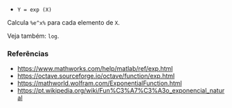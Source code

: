 - `Y = exp (X)`

Calcula `%e^x%` para cada elemento de `X`.

Veja também: `log`.

### Referências

- https://www.mathworks.com/help/matlab/ref/exp.html
- https://octave.sourceforge.io/octave/function/exp.html
- https://mathworld.wolfram.com/ExponentialFunction.html
- https://pt.wikipedia.org/wiki/Fun%C3%A7%C3%A3o_exponencial_natural
